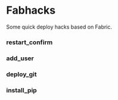 # Fabhacks

Some quick deploy hacks based on Fabric.


### restart_confirm

### add_user

### deploy_git

### install_pip